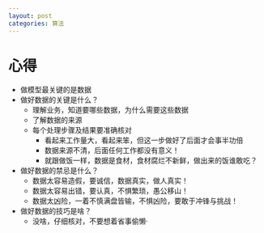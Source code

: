 ```yaml
---
layout: post
categories: 算法
---
```


# 心得
- 做模型最关键的是数据
- 做好数据的关键是什么？
  - 理解业务，知道要哪些数据，为什么需要这些数据
  - 了解数据的来源
  - 每个处理步骤及结果要准确核对
    - 看起来工作量大，看起来笨，但这一步做好了后面才会事半功倍
    - 数据来源不清，后面任何工作都没有意义！
    - 就跟做饭一样，数据是食材，食材腐烂不新鲜，做出来的饭谁敢吃？
- 做好数据的禁忌是什么？
  - 数据太容易造假，要诚信，数据真实，做人真实！
  - 数据太容易出错，要认真，不惧繁琐，愚公移山！
  - 数据太凶险，一着不慎满盘皆输，不惧凶险，要敢于冲锋与挑战！
- 做好数据的技巧是啥？
  - 没啥，仔细核对，不要想着省事偷懒·
